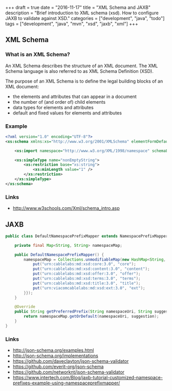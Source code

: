 +++
draft = true
date = "2016-11-17"
title = "XML Schema and JAXB"
description = "Brief introduction to XML schema (xsd). How to configure JAXB to validate against XSD."
categories = ["development", "java", "todo"]
tags = ["development", "java", "mvn", "xsd", "jaxb", "xml"]
+++

## XML Schema

### What is an XML Schema?

An XML Schema describes the structure of an XML document. The XML Schema language is also referred to as XML Schema Definition (XSD).

The purpose of an XML Schema is to define the legal building blocks of an XML document:

* the elements and attributes that can appear in a document
* the number of (and order of) child elements
* data types for elements and attributes
* default and fixed values for elements and attributes

### Example

```xml
<?xml version="1.0" encoding="UTF-8"?>
<xs:schema xmlns:xs="http://www.w3.org/2001/XMLSchema" elementFormDefault="qualified">

    <xs:import namespace="http://www.w3.org/XML/1998/namespace" schemaLocation="http://www.w3.org/2001/xml.xsd"/>

    <xs:simpleType name="nonEmptyString">
        <xs:restriction base="xs:string">
            <xs:minLength value="1" />
        </xs:restriction>
    </xs:simpleType>
</xs:schema>
```

### Links

* http://www.w3schools.com/Xml/schema_intro.asp

## JAXB

```java
public class DefaultNamespacePrefixMapper extends NamespacePrefixMapper {

    private final Map<String, String> namespaceMap;

    public DefaultNamespacePrefixMapper() {
        namespaceMap = Collections.unmodifiableMap(new HashMap<String, String>() {{
            put("urn:cablelabs:md:xsd:core:3.0", "core");
            put("urn:cablelabs:md:xsd:content:3.0", "content");
            put("urn:cablelabs:md:xsd:offer:3.0", "offer");
            put("urn:cablelabs:md:xsd:terms:3.0", "terms");
            put("urn:cablelabs:md:xsd:title:3.0", "title");
            put("urn:viacomcablelabs:md:xsd:ext:3.0", "ext");
        }});
    }

    @Override
    public String getPreferredPrefix(String namespaceUri, String suggestion, boolean requirePrefix) {
        return namespaceMap.getOrDefault(namespaceUri, suggestion);
    }
}
```

### Links

* http://json-schema.org/examples.html
* http://json-schema.org/implementations
* https://github.com/daveclayton/json-schema-validator
* https://github.com/everit-org/json-schema
* https://github.com/networknt/json-schema-validator
* https://www.intertech.com/Blog/jaxb-tutorial-customized-namespace-prefixes-example-using-namespaceprefixmapper/